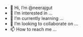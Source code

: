- 👋 Hi, I’m @neerajgut
- 👀 I’m interested in ...
- 🌱 I’m currently learning ...
- 💞️ I’m looking to collaborate on ...
- 📫 How to reach me ...

<!---
neerajgut/neerajgut is a ✨ special ✨ repository because its `README.md` (this file) appears on your GitHub profile.
You can click the Preview link to take a look at your changes.
--->
